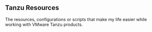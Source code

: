 ## Tanzu Resources

The resources, configurations or scripts that make my life easier while working with VMware Tanzu products.
